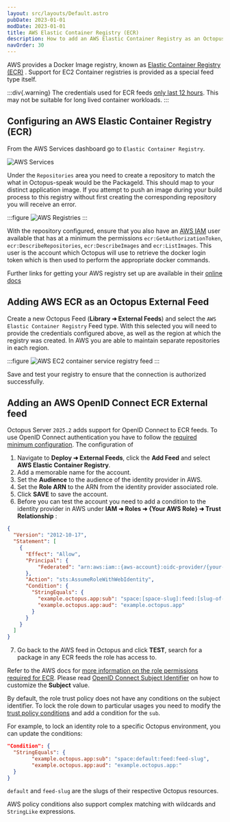 ```yaml
---
layout: src/layouts/Default.astro
pubDate: 2023-01-01
modDate: 2023-01-01
title: AWS Elastic Container Registry (ECR)  
description: How to add an AWS Elastic Container Registry as an Octopus feed 
navOrder: 30
---
```


AWS provides a Docker Image registry, known as [Elastic Container Registry (ECR)](https://aws.amazon.com/ecr/) . Support for EC2 Container registries is provided as a special feed type itself.

:::div{.warning}
The credentials used for ECR feeds [only last 12 hours](http://docs.aws.amazon.com/AmazonECR/latest/userguide/Registries.html). This may not be suitable for long lived container workloads.
:::

## Configuring an AWS Elastic Container Registry (ECR)
From the AWS Services dashboard go to `Elastic Container Registry`.

 ![AWS Services](/docs/packaging-applications/package-repositories/guides/container-registries/images/aws-services.png)

Under the `Repositories` area you need to create a repository to match the what in Octopus-speak would be the PackageId. This should map to your distinct application image. If you attempt to push an image during your build process to this registry without first creating the corresponding repository you will receive an error.

:::figure
![AWS Registries](/docs/packaging-applications/package-repositories/guides/container-registries/images/aws-registries.png)
:::

With the repository configured, ensure that you also have an [AWS IAM](https://aws.amazon.com/iam/) user available that has at a minimum the permissions `ecr:GetAuthorizationToken`, `ecr:DescribeRepositories`, `ecr:DescribeImages` and `ecr:ListImages`. This user is the account which Octopus will use to retrieve the docker login token which is then used to perform the appropriate docker commands.

Further links for getting your AWS registry set up are available in their [online docs](http://docs.aws.amazon.com/AmazonECR/latest/userguide/what-is-ecr.html)

## Adding AWS ECR as an Octopus External Feed
Create a new Octopus Feed (**Library ➜ External Feeds**) and select the `AWS Elastic Container Registry` Feed type. With this selected you will need to provide the credentials configured above, as well as the region at which the registry was created. In AWS you are able to maintain separate repositories in each region.

:::figure
![AWS EC2 container service registry feed](/docs/packaging-applications/package-repositories/guides/container-registries/images/aws-ecr-feed.png)
:::

Save and test your registry to ensure that the connection is authorized successfully.

## Adding an AWS OpenID Connect ECR External feed
Octopus Server `2025.2` adds support for OpenID Connect to ECR feeds. To use OpenID Connect authentication you have to follow the [required minimum configuration](/docs/infrastructure/accounts/openid-connect#configuration). The configuration of 


1. Navigate to **Deploy ➜ External Feeds**, click the **Add Feed** and select **AWS Elastic Container Registry**.
2. Add a memorable name for the account.
3. Set the **Audience** to the audience of the identity provider in AWS.
4. Set the **Role ARN** to the ARN from the identity provider associated role.
5. Click **SAVE** to save the account.
6. Before you can test the account you need to add a condition to the identity provider in AWS under **IAM ➜ Roles ➜ {Your AWS Role} ➜ Trust Relationship** :
```json
{
  "Version": "2012-10-17",
  "Statement": [
    {
      "Effect": "Allow",
      "Principal": {
          "Federated": "arn:aws:iam::{aws-account}:oidc-provider/{your-identity-provider}"
      },
      "Action": "sts:AssumeRoleWithWebIdentity",
      "Condition": {
        "StringEquals": {
          "example.octopus.app:sub": "space:[space-slug]:feed:[slug-of-feed-created-above]",
          "example.octopus.app:aud": "example.octopus.app"
        }
      }
    }
  ]
}
```
7. Go back to the AWS feed in Octopus and click **TEST**, search for a package in any ECR feeds the role has access to.

Refer to the AWS docs for [more information on the role permissions required for ECR](https://docs.aws.amazon.com/AmazonECR/latest/userguide/images.html).
Please read [OpenID Connect Subject Identifier](/docs/infrastructure/accounts/openid-connect#subject-keys) on how to customize the **Subject** value.

By default, the role trust policy does not have any conditions on the subject identifier. To lock the role down to particular usages you need to modify the [trust policy conditions](https://oc.to/aws-iam-policy-conditions) and add a condition for the `sub`.

For example, to lock an identity role to a specific Octopus environment, you can update the conditions:

```json
"Condition": {
  "StringEquals": {
        "example.octopus.app:sub": "space:default:feed:feed-slug",
        "example.octopus.app:aud": "example.octopus.app:"
  }
}
```

`default` and `feed-slug` are the slugs of their respective Octopus resources.

AWS policy conditions also support complex matching with wildcards and `StringLike` expressions. 

